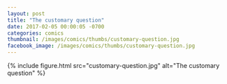 ```yaml
---
layout: post
title: "The customary question"
date: 2017-02-05 00:00:05 -0700
categories: comics
thumbnail: /images/comics/thumbs/customary-question.jpg
facebook_image: /images/comics/thumbs/customary-question.jpg
---
```


{% include figure.html src="customary-question.jpg" alt="The customary question" %}

